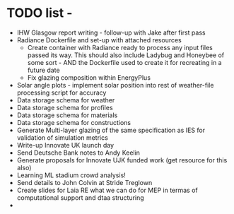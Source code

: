 # TODO list - 

* IHW Glasgow report writing - follow-up with Jake after first pass
* Radiance Dockerfile and set-up with attached resources
    - Create container with Radiance ready to process any input files passed its way. This should also include Ladybug and Honeybee of some sort - AND the Dockerfile used to create it for recreating in a future date
    - Fix glazing composition within EnergyPlus
* Solar angle plots - implement solar position into rest of weather-file processing script for accuracy
* Data storage schema for weather
* Data storage schema for profiles
* Data storage schema for materials
* Data storage schema for constructions
* Generate Multi-layer glazing of the same specification as IES for validation of simulation metrics
* Write-up Innovate UK launch day
* Send Deutsche Bank notes to Andy Keelin
* Generate proposals for Innovate UJK funded work (get resource for this also)
* Learning ML stadium crowd analysis!
* Send details to John Colvin at Stride Treglown
* Create slides for Laia RE what we can do for MEP in termas of computational support and dtaa structuring
* 
